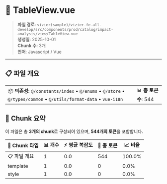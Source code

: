 # 📄 TableView.vue

> **파일 경로**: `vizier(sample)/vizier-fe-all-develop/src/components/prod/catalog/impact-analysis/view/TableView.vue`  
> **생성일**: 2025-10-01  
> **Chunk 수**: 3개  
> **언어**: Javascript / Vue
---





## 📋 파일 개요

| | |
|--|--|
| 📦 **의존성**: `@/constants/index` • `@/enums` • `@/store` • `@/types/common` • `@/utils/format-data` • `vue-i18n` | 📊 **총 토큰 수**: 544 |






## 🧩 Chunk 요약

이 파일은 총 **3개의 chunk**로 구성되어 있으며, **544개의 토큰**을 포함합니다.

| 🧩 Chunk 타입 | 📊 개수 | ⚡ 평균 복잡도 | 📝 총 토큰 | 📈 비율 |
|---------------|--------|-------------|----------|--------|
| 📋 파일 개요 | 1 | 0.0 | 544 | 100.0% |
| template | 1 | 0.0 | 0 | 0.0% |
| style | 1 | 0.0 | 0 | 0.0% |

